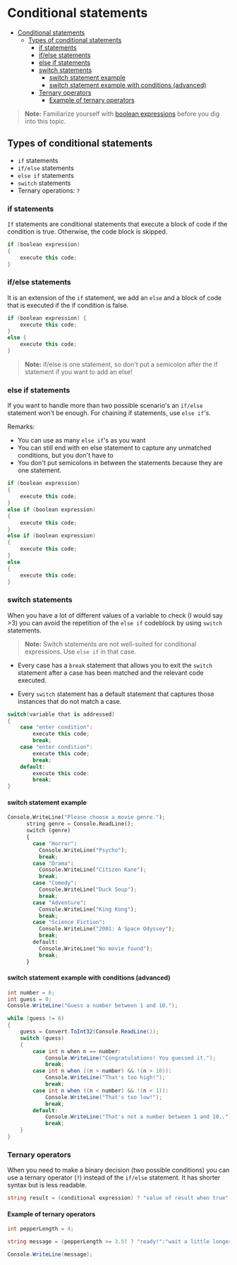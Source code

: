 # Conditional statements
- [Conditional statements](#conditional-statements)
  - [Types of conditional statements](#types-of-conditional-statements)
    - [if statements](#if-statements)
    - [if/else statements](#ifelse-statements)
    - [else if statements](#else-if-statements)
    - [switch statements](#switch-statements)
      - [switch statement example](#switch-statement-example)
      - [switch statement example with conditions (advanced)](#switch-statement-example-with-conditions-advanced)
    - [Ternary operators](#ternary-operators)
      - [Example of ternary operators](#example-of-ternary-operators)

>**Note:** Familiarize yourself with [boolean expressions](5_boolean.md) before you dig into this topic.

## Types of conditional statements

- `if` statements
- `if/else` statements
- `else if` statements
- `switch` statements
- Ternary operations: `?`

### if statements

`If` statements are conditional statements that execute a block of code if the condition is true. Otherwise, the code block is skipped.

```C#
if (boolean expression) 
{
    execute this code;
}
```

### if/else statements

It is an extension of the `if` statement, we add an `else` and a block of code that is executed if the if condition is false.

```C#
if (boolean expression) {
    execute this code;
}
else {
    execute this code;
}
```

>**Note:** if/else is one statement, so don't put a semicolon after the if statement if you want to add an else!

### else if statements

If you want to handle more than two possible scenario's an `if/else` statement won't be enough. For chaining if statements, use `else if`'s.

Remarks:

- You can use as many `else if`'s as you want
- You can still end with en else statement to capture any unmatched conditions, but you don't have to
- You don't put semicolons in between the statements because they are one statement.

```c#
if (boolean expression) 
{
    execute this code;
}
else if (boolean expression) 
{
    execute this code;
}
else if (boolean expression) 
{
    execute this code;
}
else 
{
    execute this code;
}
```

### switch statements

When you have a lot of different values of a variable to check (I would say >3) you can avoid the repetition of the `else if` codeblock by using `switch` statements.

>**Note:** Switch statements are not well-suited for conditional expressions. Use `else if` in that case.

- Every case has a `break` statement that allows you to exit the `switch` statement after a case has been matched and the relevant code executed.

- Every `switch` statement has a default statement that captures those instances that do not match a case.

```c#
switch(variable that is addressed) 
{
    case "enter condition":
        execute this code;
        break;
    case "enter condition":
        execute this code;
        break;
    default:
        execute this code:
        break;
}
```
#### switch statement example

```python
Console.WriteLine("Please choose a movie genre.");
      string genre = Console.ReadLine();
      switch (genre) 
      {
        case "Horror":
          Console.WriteLine("Psycho");
          break;
        case "Drama":
          Console.WriteLine("Citizen Kane");
          break;
        case "Comedy":
          Console.WriteLine("Duck Soup");
          break;
        case "Adventure":
          Console.WriteLine("King Kong");
          break;
        case "Science Fiction":
          Console.WriteLine("2001: A Space Odyssey");
          break;
        default:
          Console.WriteLine("No movie found");
          break;
      }
```

#### switch statement example with conditions (advanced)

```c#
int number = 6;
int guess = 0;
Console.WriteLine("Guess a number between 1 and 10.");

while (guess != 6) 
{
    guess = Convert.ToInt32(Console.ReadLine());
    switch (guess) 
    {
        case int n when n == number:
            Console.WriteLine("Congratulations! You guessed it.");
            break;
        case int n when ((n > number) && !(n > 10)):
            Console.WriteLine("That's too high!");
            break;
        case int n when ((n < number) && !(n < 1)):
            Console.WriteLine("That's too low!");
            break;
        default:
            Console.WriteLine("That's not a number between 1 and 10..");
            break;
    }
}
```

### Ternary operators

When you need to make a binary decision (two possible conditions) you can use a ternary operator (`?`) instead of the `if/else` statement. It has shorter syntax but is less readable.

```c#
string result = (conditional expression) ? "value of result when true" : "value of result when false"

```

#### Example of ternary operators

```c#
int pepperLength = 4;

string message = (pepperLength >= 3.5) ? "ready!":"wait a little longer";

Console.WriteLine(message);
```